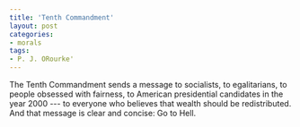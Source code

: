 ```yaml
---
title: 'Tenth Commandment'
layout: post
categories:
- morals
tags:
- P. J. ORourke'
---
```


The Tenth Commandment sends a message to socialists, to egalitarians, to people obsessed with fairness, to American presidential candidates in the year 2000 --- to everyone who believes that wealth should be redistributed. And that message is clear and concise: Go to Hell.